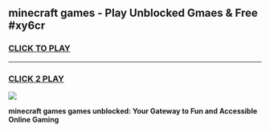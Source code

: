 
## minecraft games - Play Unblocked Gmaes & Free #xy6cr
<h3>
<a href="https://premium.freeplayer.one?title=minecraft_games&ref=03M">CLICK TO PLAY</a></h3>
<hr>

<h3>
<a href="https://premium.freeplayer.one?title=minecraft_games&ref=03M">CLICK 2 PLAY</a>
  
</h3>

<a href="https://premium.freeplayer.one?title=minecraft_games&ref=03M"><img src="https://clearcache.store/games.png"></a>


**minecraft games games unblocked: Your Gateway to Fun and Accessible Online Gaming**
